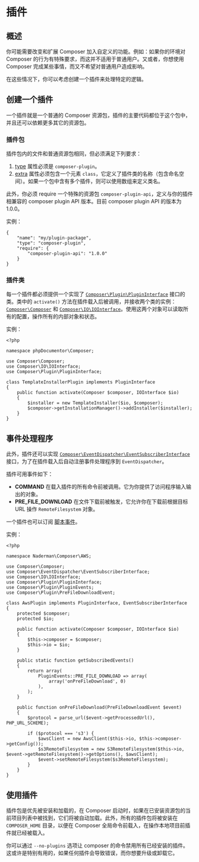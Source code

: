 # 插件

## 概述

你可能需要改变和扩展 Composer 加入自定义的功能。例如：如果你的环境对 Composer 的行为有特殊要求，而这并不适用于普通用户。又或者，你想使用 Composer 完成某些事情，而又不希望对普通用户造成影响。

在这些情况下，你可以考虑创建一个插件来处理特定的逻辑。

## 创建一个插件

一个插件就是一个普通的 Composer 资源包，插件的主要代码都位于这个包中，并且还可以依赖更多其它的资源包。

### 插件包

插件包内的文件和普通资源包相同，但必须满足下列要求：

1.  [type](framework.md) 属性必须是 `composer-plugin`。
2.  [extra](framework.md) 属性必须包含一个元素 `class`，它定义了插件类的名称（包含命名空间）。如果一个包中含有多个插件，则可以使用数组来定义类名。

此外，你必须 require 一个特殊的资源包 `composer-plugin-api`，定义与你的插件相兼容的 composer plugin API 版本。目前 composer plugin API 的版本为1.0.0。

实例：

    {
        "name": "my/plugin-package",
        "type": "composer-plugin",
        "require": {
            "composer-plugin-api": "1.0.0"
        }
    }

### 插件类

每一个插件都必须提供一个实现了 [`Composer\Plugin\PluginInterface`](https://github.com/composer/composer/blob/master/src/Composer/Plugin/PluginInterface.php) 接口的类。类中的 `activate()` 方法在插件载入后被调用，并接收两个类的实例：[`Composer\Composer`](https://github.com/composer/composer/blob/master/src/Composer/Composer.php) 和 [`Composer\IO\IOInterface`](https://github.com/composer/composer/blob/master/src/Composer/IO/IOInterface.php)。使用这两个对象可以读取所有的配置，操作所有的内部对象和状态。

实例：

    <?php

    namespace phpDocumentor\Composer;

    use Composer\Composer;
    use Composer\IO\IOInterface;
    use Composer\Plugin\PluginInterface;

    class TemplateInstallerPlugin implements PluginInterface
    {
        public function activate(Composer $composer, IOInterface $io)
        {
            $installer = new TemplateInstaller($io, $composer);
            $composer->getInstallationManager()->addInstaller($installer);
        }
    }

## 事件处理程序

此外，插件还可以实现 [`Composer\EventDispatcher\EventSubscriberInterface`](https://github.com/composer/composer/blob/master/src/Composer/EventDispatcher/EventSubscriberInterface.php) 接口，为了在插件载入后自动注册事件处理程序到 `EventDispatcher`。

插件可用事件如下：

*   **COMMAND** 在载入插件的所有命令前被调用。它为你提供了访问程序输入输出的对象。
*   **PRE_FILE_DOWNLOAD** 在文件下载前被触发，它允许你在下载前根据目标 URL 操作 `RemoteFilesystem` 对象。

 一个插件也可以订阅 [脚本事件](./scripts.html#event-names)。

实例：

    <?php

    namespace Naderman\Composer\AWS;

    use Composer\Composer;
    use Composer\EventDispatcher\EventSubscriberInterface;
    use Composer\IO\IOInterface;
    use Composer\Plugin\PluginInterface;
    use Composer\Plugin\PluginEvents;
    use Composer\Plugin\PreFileDownloadEvent;

    class AwsPlugin implements PluginInterface, EventSubscriberInterface
    {
        protected $composer;
        protected $io;

        public function activate(Composer $composer, IOInterface $io)
        {
            $this->composer = $composer;
            $this->io = $io;
        }

        public static function getSubscribedEvents()
        {
            return array(
                PluginEvents::PRE_FILE_DOWNLOAD => array(
                    array('onPreFileDownload', 0)
                ),
            );
        }

        public function onPreFileDownload(PreFileDownloadEvent $event)
        {
            $protocol = parse_url($event->getProcessedUrl(), PHP_URL_SCHEME);

            if ($protocol === 's3') {
                $awsClient = new AwsClient($this->io, $this->composer->getConfig());
                $s3RemoteFilesystem = new S3RemoteFilesystem($this->io, $event->getRemoteFilesystem()->getOptions(), $awsClient);
                $event->setRemoteFilesystem($s3RemoteFilesystem);
            }
        }
    }

## 使用插件

插件包是优先被安装和加载的，在 Composer 启动时，如果在已安装资源包的当前项目列表中被找到，它们将被自动加载。此外，所有的插件包将被安装在 `COMPOSER_HOME` 目录，以便在 Composer 全局命令前载入，在操作本地项目前插件就已经被载入。

 你可以通过 `--no-plugins` 选项让 composer 的命令禁用所有已经安装的插件。这或许是特别有用的，如果任何插件会导致错误，而你想要升级或卸载它。
